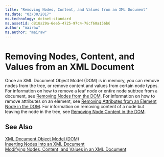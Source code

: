 ```yaml
---
title: "Removing Nodes, Content, and Values from an XML Document"
ms.date: "03/30/2017"
ms.technology: dotnet-standard
ms.assetid: d818a29a-6ee5-4725-97c4-78cf60a156b6
author: "mairaw"
ms.author: "mairaw"
---
```

# Removing Nodes, Content, and Values from an XML Document
Once an XML Document Object Model (DOM) is in memory, you can remove nodes from the tree, or remove content and values from certain node types. For information on how to remove a leaf node or entire node subtree from a document, see [Removing Nodes from the DOM](../../../../docs/standard/data/xml/removing-nodes-from-the-dom.md). For information on how to remove attributes on an element, see [Removing Attributes from an Element Node in the DOM](../../../../docs/standard/data/xml/removing-attributes-from-an-element-node-in-the-dom.md). For information on removing content of a node but leaving the node in the tree, see [Removing Node Content in the DOM](../../../../docs/standard/data/xml/removing-node-content-in-the-dom.md).  
  
## See Also  
 [XML Document Object Model (DOM)](../../../../docs/standard/data/xml/xml-document-object-model-dom.md)  
 [Inserting Nodes into an XML Document](../../../../docs/standard/data/xml/inserting-nodes-into-an-xml-document.md)  
 [Modifying Nodes, Content, and Values in an XML Document](../../../../docs/standard/data/xml/modifying-nodes-content-and-values-in-an-xml-document.md)
